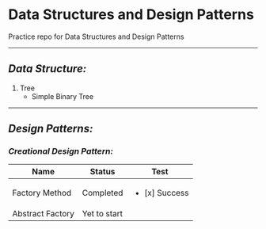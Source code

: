 # Data Structures and Design Patterns

Practice repo for Data Structures and Design Patterns
- - - -
## _Data Structure:_
1. Tree
    * Simple Binary Tree
- - - -
## _Design Patterns:_

### _Creational Design Pattern:_

| Name | Status | Test |
| ------ | ------ | ------ |
| Factory Method | Completed | <ul><li> [x] Success </li></ul> |
| Abstract Factory | Yet to start | |
